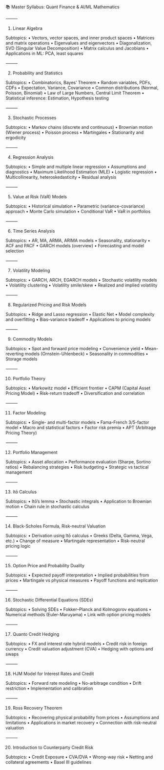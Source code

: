 📚 Master Syllabus: Quant Finance & AI/ML Mathematics

⸻

1. Linear Algebra

Subtopics:
	•	Vectors, vector spaces, and inner product spaces
	•	Matrices and matrix operations
	•	Eigenvalues and eigenvectors
	•	Diagonalization, SVD (Singular Value Decomposition)
	•	Matrix calculus and Jacobians
	•	Applications in ML: PCA, least squares



⸻

2. Probability and Statistics

Subtopics:
	•	Combinatorics, Bayes’ Theorem
	•	Random variables, PDFs, CDFs
	•	Expectation, Variance, Covariance
	•	Common distributions (Normal, Poisson, Binomial)
	•	Law of Large Numbers, Central Limit Theorem
	•	Statistical inference: Estimation, Hypothesis testing



⸻

3. Stochastic Processes

Subtopics:
	•	Markov chains (discrete and continuous)
	•	Brownian motion (Wiener process)
	•	Poisson process
	•	Martingales
	•	Stationarity and ergodicity


⸻

4. Regression Analysis

Subtopics:
	•	Simple and multiple linear regression
	•	Assumptions and diagnostics
	•	Maximum Likelihood Estimation (MLE)
	•	Logistic regression
	•	Multicollinearity, heteroskedasticity
	•	Residual analysis


⸻

5. Value at Risk (VaR) Models

Subtopics:
	•	Historical simulation
	•	Parametric (variance-covariance) approach
	•	Monte Carlo simulation
	•	Conditional VaR
	•	VaR in portfolios


⸻

6. Time Series Analysis

Subtopics:
	•	AR, MA, ARMA, ARIMA models
	•	Seasonality, stationarity
	•	ACF and PACF
	•	GARCH models (overview)
	•	Forecasting and model selection


⸻

7. Volatility Modeling

Subtopics:
	•	GARCH, ARCH, EGARCH models
	•	Stochastic volatility models
	•	Volatility clustering
	•	Volatility smile/skew
	•	Realized and implied volatility



⸻

8. Regularized Pricing and Risk Models

Subtopics:
	•	Ridge and Lasso regression
	•	Elastic Net
	•	Model complexity and overfitting
	•	Bias-variance tradeoff
	•	Applications to pricing models


⸻

9. Commodity Models

Subtopics:
	•	Spot and forward price modeling
	•	Convenience yield
	•	Mean-reverting models (Ornstein-Uhlenbeck)
	•	Seasonality in commodities
	•	Storage models


⸻

10. Portfolio Theory

Subtopics:
	•	Markowitz model
	•	Efficient frontier
	•	CAPM (Capital Asset Pricing Model)
	•	Risk-return tradeoff
	•	Diversification and correlation


⸻

11. Factor Modeling

Subtopics:
	•	Single- and multi-factor models
	•	Fama-French 3/5-factor model
	•	Macro and statistical factors
	•	Factor risk premia
	•	APT (Arbitrage Pricing Theory)


⸻

12. Portfolio Management

Subtopics:
	•	Asset allocation
	•	Performance evaluation (Sharpe, Sortino ratios)
	•	Rebalancing strategies
	•	Risk budgeting
	•	Strategic vs tactical management


⸻

13. Itō Calculus

Subtopics:
	•	Itō’s lemma
	•	Stochastic integrals
	•	Application to Brownian motion
	•	Chain rule in stochastic calculus


⸻

14. Black-Scholes Formula, Risk-neutral Valuation

Subtopics:
	•	Derivation using Itō calculus
	•	Greeks (Delta, Gamma, Vega, etc.)
	•	Change of measure
	•	Martingale representation
	•	Risk-neutral pricing logic


⸻

15. Option Price and Probability Duality

Subtopics:
	•	Expected payoff interpretation
	•	Implied probabilities from prices
	•	Martingale vs physical measures
	•	Payoff functions and replication


⸻

16. Stochastic Differential Equations (SDEs)

Subtopics:
	•	Solving SDEs
	•	Fokker–Planck and Kolmogorov equations
	•	Numerical methods (Euler-Maruyama)
	•	Link with option pricing models


⸻

17. Quanto Credit Hedging

Subtopics:
	•	FX and interest rate hybrid models
	•	Credit risk in foreign currency
	•	Credit valuation adjustment (CVA)
	•	Hedging with options and swaps


⸻

18. HJM Model for Interest Rates and Credit

Subtopics:
	•	Forward rate modeling
	•	No-arbitrage condition
	•	Drift restriction
	•	Implementation and calibration


⸻

19. Ross Recovery Theorem

Subtopics:
	•	Recovering physical probability from prices
	•	Assumptions and limitations
	•	Applications in market recovery
	•	Connection with risk-neutral valuation


⸻

20. Introduction to Counterparty Credit Risk

Subtopics:
	•	Credit Exposure
	•	CVA/DVA
	•	Wrong-way risk
	•	Netting and collateral agreements
	•	Basel III guidelines


